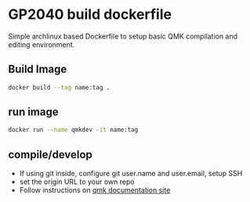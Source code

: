 # GP2040 build dockerfile

Simple archlinux based Dockerfile to setup basic QMK compilation and editing environment.

## Build Image

~~~bash
docker build --tag name:tag .
~~~

## run image

~~~bash
docker run --name qmkdev -it name:tag
~~~

## compile/develop

* If using git inside, configure git user.name and user.email, setup SSH
* set the origin URL to your own repo
* Follow instructions on [qmk documentation site](doc.qmk.fm)

